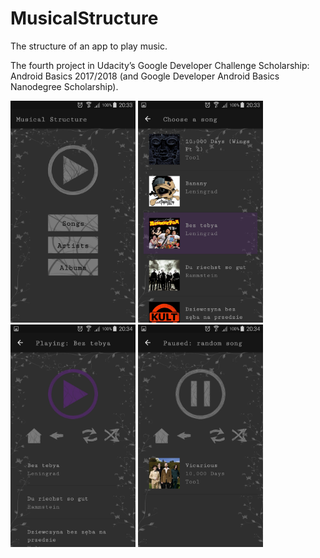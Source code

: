 # MusicalStructure
The structure of an app to play music. 

The fourth project in Udacity’s Google Developer Challenge Scholarship: Android Basics 2017/2018 (and Google Developer Android Basics Nanodegree Scholarship).

<img src="https://github.com/eovka/apps-screenshots/blob/master/Musical_screenshot_2018-04-01-20-33-33.png" width="200">  <img src="https://github.com/eovka/apps-screenshots/blob/master/Musical_screenshot_2018-04-01-20-33-46.png" width="200">   <img src="https://github.com/eovka/apps-screenshots/blob/master/Musical_screenshot_2018-04-01-20-34-09.png" width="200">   <img src="https://github.com/eovka/apps-screenshots/blob/master/Musical_screenshot_2018-04-01-20-34-20.png" width="200">   
